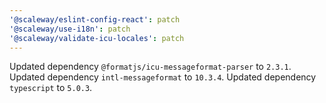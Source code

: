 ```yaml
---
'@scaleway/eslint-config-react': patch
'@scaleway/use-i18n': patch
'@scaleway/validate-icu-locales': patch
---
```


Updated dependency `@formatjs/icu-messageformat-parser` to `2.3.1`.
Updated dependency `intl-messageformat` to `10.3.4`.
Updated dependency `typescript` to `5.0.3`.
